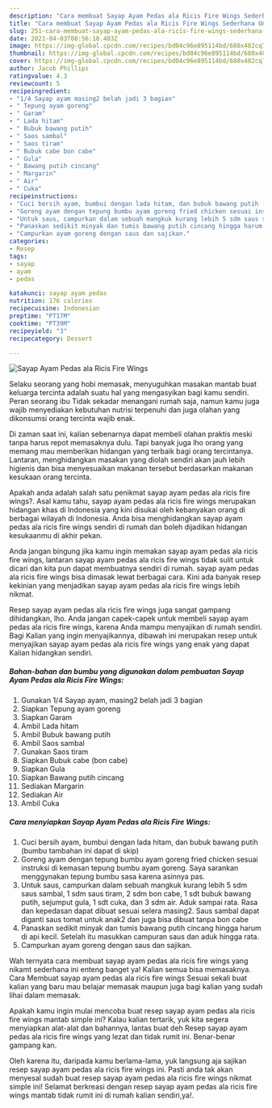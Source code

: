 ```yaml
---
description: "Cara membuat Sayap Ayam Pedas ala Ricis Fire Wings Sederhana Untuk Jualan"
title: "Cara membuat Sayap Ayam Pedas ala Ricis Fire Wings Sederhana Untuk Jualan"
slug: 251-cara-membuat-sayap-ayam-pedas-ala-ricis-fire-wings-sederhana-untuk-jualan
date: 2021-04-03T00:56:10.403Z
image: https://img-global.cpcdn.com/recipes/bd04c96e895114bd/680x482cq70/sayap-ayam-pedas-ala-ricis-fire-wings-foto-resep-utama.jpg
thumbnail: https://img-global.cpcdn.com/recipes/bd04c96e895114bd/680x482cq70/sayap-ayam-pedas-ala-ricis-fire-wings-foto-resep-utama.jpg
cover: https://img-global.cpcdn.com/recipes/bd04c96e895114bd/680x482cq70/sayap-ayam-pedas-ala-ricis-fire-wings-foto-resep-utama.jpg
author: Jacob Phillips
ratingvalue: 4.3
reviewcount: 5
recipeingredient:
- "1/4 Sayap ayam masing2 belah jadi 3 bagian"
- " Tepung ayam goreng"
- " Garam"
- " Lada hitam"
- " Bubuk bawang putih"
- " Saos sambal"
- " Saos tiram"
- " Bubuk cabe bon cabe"
- " Gula"
- " Bawang putih cincang"
- " Margarin"
- " Air"
- " Cuka"
recipeinstructions:
- "Cuci bersih ayam, bumbui dengan lada hitam, dan bubuk bawang putih (bumbu tambahan ini dapat di skip)"
- "Goreng ayam dengan tepung bumbu ayam goreng fried chicken sesuai instruksi di kemasan tepung bumbu ayam goreng. Saya sarankan menggynakan tepung bumbu sasa karena asinnya pas."
- "Untuk saus, campurkan dalam sebuah mangkuk kurang lebih 5 sdm saus sambal, 1 sdm saus tiram, 2 sdm bon cabe, 1 sdt bubuk bawang putih, sejumput gula, 1 sdt cuka, dan 3 sdm air. Aduk sampai rata. Rasa dan kepedasan dapat dibuat sesuai selera masing2. Saus sambal dapat diganti saus tomat untuk anak2 dan juga bisa dibuat tanpa bon cabe"
- "Panaskan sedikit minyak dan tumis bawang putih cincang hingga harum di api kecil. Setelah itu masukkan campuran saus dan aduk hingga rata."
- "Campurkan ayam goreng dengan saus dan sajikan."
categories:
- Resep
tags:
- sayap
- ayam
- pedas

katakunci: sayap ayam pedas 
nutrition: 176 calories
recipecuisine: Indonesian
preptime: "PT17M"
cooktime: "PT39M"
recipeyield: "3"
recipecategory: Dessert

---
```



![Sayap Ayam Pedas ala Ricis Fire Wings](https://img-global.cpcdn.com/recipes/bd04c96e895114bd/680x482cq70/sayap-ayam-pedas-ala-ricis-fire-wings-foto-resep-utama.jpg)

Selaku seorang yang hobi memasak, menyuguhkan masakan mantab buat keluarga tercinta adalah suatu hal yang mengasyikan bagi kamu sendiri. Peran seorang ibu Tidak sekadar menangani rumah saja, namun kamu juga wajib menyediakan kebutuhan nutrisi terpenuhi dan juga olahan yang dikonsumsi orang tercinta wajib enak.

Di zaman  saat ini, kalian sebenarnya dapat membeli olahan praktis meski tanpa harus repot memasaknya dulu. Tapi banyak juga lho orang yang memang mau memberikan hidangan yang terbaik bagi orang tercintanya. Lantaran, menghidangkan masakan yang diolah sendiri akan jauh lebih higienis dan bisa menyesuaikan makanan tersebut berdasarkan makanan kesukaan orang tercinta. 



Apakah anda adalah salah satu penikmat sayap ayam pedas ala ricis fire wings?. Asal kamu tahu, sayap ayam pedas ala ricis fire wings merupakan hidangan khas di Indonesia yang kini disukai oleh kebanyakan orang di berbagai wilayah di Indonesia. Anda bisa menghidangkan sayap ayam pedas ala ricis fire wings sendiri di rumah dan boleh dijadikan hidangan kesukaanmu di akhir pekan.

Anda jangan bingung jika kamu ingin memakan sayap ayam pedas ala ricis fire wings, lantaran sayap ayam pedas ala ricis fire wings tidak sulit untuk dicari dan kita pun dapat membuatnya sendiri di rumah. sayap ayam pedas ala ricis fire wings bisa dimasak lewat berbagai cara. Kini ada banyak resep kekinian yang menjadikan sayap ayam pedas ala ricis fire wings lebih nikmat.

Resep sayap ayam pedas ala ricis fire wings juga sangat gampang dihidangkan, lho. Anda jangan capek-capek untuk membeli sayap ayam pedas ala ricis fire wings, karena Anda mampu menyajikan di rumah sendiri. Bagi Kalian yang ingin menyajikannya, dibawah ini merupakan resep untuk menyajikan sayap ayam pedas ala ricis fire wings yang enak yang dapat Kalian hidangkan sendiri.

<!--inarticleads1-->

##### Bahan-bahan dan bumbu yang digunakan dalam pembuatan Sayap Ayam Pedas ala Ricis Fire Wings:

1. Gunakan 1/4 Sayap ayam, masing2 belah jadi 3 bagian
1. Siapkan  Tepung ayam goreng
1. Siapkan  Garam
1. Ambil  Lada hitam
1. Ambil  Bubuk bawang putih
1. Ambil  Saos sambal
1. Gunakan  Saos tiram
1. Siapkan  Bubuk cabe (bon cabe)
1. Siapkan  Gula
1. Siapkan  Bawang putih cincang
1. Sediakan  Margarin
1. Sediakan  Air
1. Ambil  Cuka




<!--inarticleads2-->

##### Cara menyiapkan Sayap Ayam Pedas ala Ricis Fire Wings:

1. Cuci bersih ayam, bumbui dengan lada hitam, dan bubuk bawang putih (bumbu tambahan ini dapat di skip)
1. Goreng ayam dengan tepung bumbu ayam goreng fried chicken sesuai instruksi di kemasan tepung bumbu ayam goreng. Saya sarankan menggynakan tepung bumbu sasa karena asinnya pas.
1. Untuk saus, campurkan dalam sebuah mangkuk kurang lebih 5 sdm saus sambal, 1 sdm saus tiram, 2 sdm bon cabe, 1 sdt bubuk bawang putih, sejumput gula, 1 sdt cuka, dan 3 sdm air. Aduk sampai rata. Rasa dan kepedasan dapat dibuat sesuai selera masing2. Saus sambal dapat diganti saus tomat untuk anak2 dan juga bisa dibuat tanpa bon cabe
1. Panaskan sedikit minyak dan tumis bawang putih cincang hingga harum di api kecil. Setelah itu masukkan campuran saus dan aduk hingga rata.
1. Campurkan ayam goreng dengan saus dan sajikan.




Wah ternyata cara membuat sayap ayam pedas ala ricis fire wings yang nikamt sederhana ini enteng banget ya! Kalian semua bisa memasaknya. Cara Membuat sayap ayam pedas ala ricis fire wings Sesuai sekali buat kalian yang baru mau belajar memasak maupun juga bagi kalian yang sudah lihai dalam memasak.

Apakah kamu ingin mulai mencoba buat resep sayap ayam pedas ala ricis fire wings mantab simple ini? Kalau kalian tertarik, yuk kita segera menyiapkan alat-alat dan bahannya, lantas buat deh Resep sayap ayam pedas ala ricis fire wings yang lezat dan tidak rumit ini. Benar-benar gampang kan. 

Oleh karena itu, daripada kamu berlama-lama, yuk langsung aja sajikan resep sayap ayam pedas ala ricis fire wings ini. Pasti anda tak akan menyesal sudah buat resep sayap ayam pedas ala ricis fire wings nikmat simple ini! Selamat berkreasi dengan resep sayap ayam pedas ala ricis fire wings mantab tidak rumit ini di rumah kalian sendiri,ya!.

